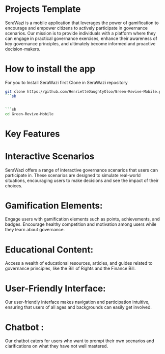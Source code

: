 # Projects Template
SeraWazi is a mobile application that leverages the power of gamification to encourage and empower citizens to actively participate in governance scenarios. Our mission is to provide individuals with a platform where they can engage in practical governance exercises, enhance their awareness of key governance principles, and ultimately become informed and proactive decision-makers.

# How to install the app
For you to Install SeraWazi first 
 Clone in SeraWazi repository

 ```sh
 git clone https://github.com/HenrietteDaughtyOloo/Green-Revive-Mobile.git
 ```sh


 ```sh
 cd Green-Revive-Mobile
 ```
    
# Key Features

# Interactive Scenarios 
SeraWazi offers a range of interactive governance scenarios that users can participate in. These scenarios are designed to simulate real-world situations, encouraging users to make decisions and see the impact of their choices.
# Gamification Elements: 
Engage users with gamification elements such as points, achievements, and badges. Encourage healthy competition and motivation among users while they learn about governance.
# Educational Content: 
Access a wealth of educational resources, articles, and guides related to governance principles, like the Bill of Rights and the Finance Bill.
# User-Friendly Interface: 
Our user-friendly interface makes navigation and participation intuitive, ensuring that users of all ages and backgrounds can easily get involved.
# Chatbot : 
Our chatbot caters for users who want to prompt their own scenarios and clarifications on what they have not well mastered.








